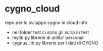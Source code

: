 # cygno_cloud
repo per lo sviluppo cygno in cloud infn
- nel folder test ci sono gli scrip in test
- mylib.py librerei di utilita' personali
- cygnus_lib.py librerie per i dati di CYGNO
